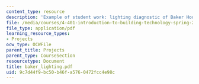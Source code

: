 ```yaml
---
content_type: resource
description: 'Example of student work: lighting diagnostic of Baker House dining room.'
file: /media/courses/4-401-introduction-to-building-technology-spring-2006/9c7d44f9bc50b46fa5760472fcc4e98c_baker_lighting.pdf
file_type: application/pdf
learning_resource_types:
- Projects
ocw_type: OCWFile
parent_title: Projects
parent_type: CourseSection
resourcetype: Document
title: baker_lighting.pdf
uid: 9c7d44f9-bc50-b46f-a576-0472fcc4e98c
---
```

